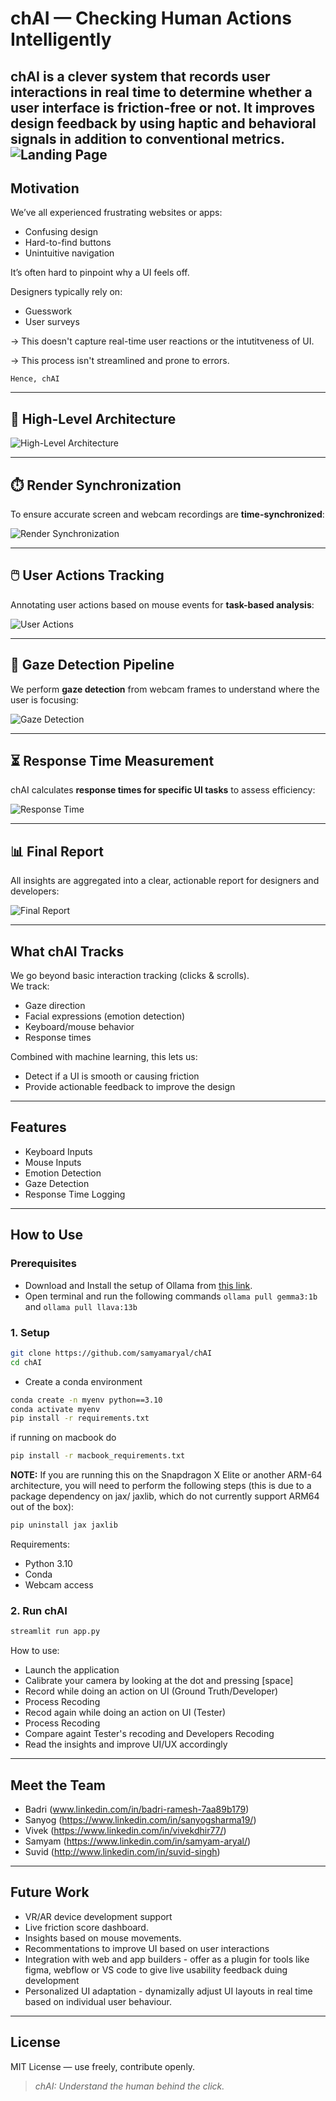 # chAI — Checking Human Actions Intelligently
 
**chAI** is a clever system that records user interactions in real time to determine whether a user interface is friction-free or not. It improves design feedback by using haptic and behavioral signals in addition to conventional metrics.
![Landing Page](./Assets/Landing_Page.png)
---

##  Motivation
 
We’ve all experienced frustrating websites or apps:
 
- Confusing design  
- Hard-to-find buttons  
- Unintuitive navigation  
 
It’s often hard to pinpoint why a UI feels off.
 
Designers typically rely on:
- Guesswork  
- User surveys
 
→ This doesn't capture real-time user reactions or the intutitveness of UI.

→ This process isn't streamlined and prone to errors.
 
    Hence, chAI
---
 
## 📌 High-Level Architecture

![High-Level Architecture](./Assets/High_Level_Architecture.png)

---

## ⏱️ Render Synchronization

To ensure accurate screen and webcam recordings are **time-synchronized**:

![Render Synchronization](./Assets/Render_Synchronization.png)

---

## 🖱️ User Actions Tracking

Annotating user actions based on mouse events for **task-based analysis**:

![User Actions](./Assets/User_Action.png)

---

## 👀 Gaze Detection Pipeline

We perform **gaze detection** from webcam frames to understand where the user is focusing:

![Gaze Detection](./Assets/Gaze_Detection.png)

---

## ⏳ Response Time Measurement

chAI calculates **response times for specific UI tasks** to assess efficiency:

![Response Time](./Assets/Response_Time.png)

---

## 📊 Final Report

All insights are aggregated into a clear, actionable report for designers and developers:

![Final Report](./Assets/Final_Report.png)

---

## What chAI Tracks
 
We go beyond basic interaction tracking (clicks & scrolls).  
We track:
 
- Gaze direction  
- Facial expressions (emotion detection)  
- Keyboard/mouse behavior  
- Response times  
 
Combined with machine learning, this lets us:
- Detect if a UI is smooth or causing friction  
- Provide actionable feedback to improve the design
 
---
 
 
##  Features
 
- Keyboard Inputs  
- Mouse Inputs  
- Emotion Detection  
- Gaze Detection  
- Response Time Logging  
 
---

 
## How to Use

### Prerequisites

- Download and Install the setup of Ollama from [this link](https://ollama.com/download/windows).
- Open terminal and run the following commands
```ollama pull gemma3:1b``` and ```ollama pull llava:13b```


### 1. Setup

```bash
git clone https://github.com/samyamaryal/chAI
cd chAI
```

- Create a conda environment

```bash
conda create -n myenv python==3.10
conda activate myenv
pip install -r requirements.txt
```

if running on macbook do 
```bash
pip install -r macbook_requirements.txt
```

**NOTE:** If you are running this on the Snapdragon X Elite or another ARM-64 architecture, you will need to perform the following steps (this is due to a package dependency on jax/ jaxlib, which do not currently support ARM64 out of the box):
```bash
pip uninstall jax jaxlib
```

Requirements:
- Python 3.10
- Conda
- Webcam access

 
### 2. Run chAI
 
```bash
streamlit run app.py
```
 
How to use:
- Launch the application
- Calibrate your camera by looking at the dot and pressing [space]
- Record while doing an action on UI (Ground Truth/Developer)
- Process Recoding
- Recod again while doing an action on UI (Tester)
- Process Recoding
- Compare againt  Tester's recoding and Developers Recoding
- Read the insights and improve UI/UX accordingly 
 

---
 
##  Meet the Team
 
- Badri (www.linkedin.com/in/badri-ramesh-7aa89b179)
- Sanyog (https://www.linkedin.com/in/sanyogsharma19/)
- Vivek (https://www.linkedin.com/in/vivekdhir77/)
- Samyam (https://www.linkedin.com/in/samyam-aryal/)
- Suvid (http://www.linkedin.com/in/suvid-singh)
 
---
 
##  Future Work
 
- VR/AR device development support  
- Live friction score dashboard.
- Insights based on mouse movements.
- Recommentations to improve UI based on user interactions
- Integration with web and app builders - offer as a plugin for tools like figma, webflow or VS code to give live usability feedback duing development
- Personalized UI adaptation - dynamizally adjust UI layouts in real time based on individual user behaviour.
 
---
 
## License
 
MIT License — use freely, contribute openly.
 
> *chAI: Understand the human behind the click.*
